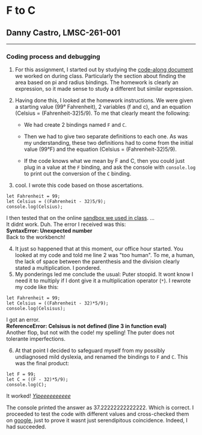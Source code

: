 # F to C 

## Danny Castro, LMSC-261-001

---
### Coding process and debugging
1. For this assignment, I started out by studying the [code-along document](https://github.com/rdwrome/261fa25/blob/main/03Operators%26Bindings/codealong.js) we worked on during class. Particularly the section about finding the area based on pi and radius bindings. The homework is clearly an expression, so it made sense to study a different but similar expression.
2. Having done this, I looked at the homework instructions. We were given a starting value (99° Fahrenheit), 2 variables (f and c), and an equation (Celsius = (Fahrenheit-32)5/9). To me that clearly meant the following:

    * We had create 2 bindings named `F` and `C`. 
	
	* Then we had to give two separate definitions to each one. As was my understanding, these two definitions had to come from the initial value (99°F) and the equation (Celsius = (Fahrenheit-32)5/9). 
	
	* If the code knows what we mean by F and C, then you could just plug in a value at the `F` binding, and ask the console with `console.log` to print out the conversion of the `C` binding.
3. cool. I wrote this code based on those ascertations.
```
let Fahrenheit = 99;  
let Celsius = ((Fahrenheit - 32)5/9);
console.log(Celsius);
```  
I then tested that on the online [sandbox we used in class](https://eloquentjavascript.net/code/).
...  
It didnt work. Duh. The error I received was this:  
**SyntaxError: Unexpected number**  
Back to the workbench!  

4. It just so happened that at this moment, our office hour started. You looked at my code and told me line 2 was "too human". To me, a human, the lack of space between the parenthesis and the division clearly stated a multiplication. I pondered.
5. My ponderings led me conclude the usual: Puter stoopid. It wont know I need it to multiply if I dont give it a multiplication operator (`*`). I rewrote my code like this:
```
let Fahrenheit = 99;
let Celsius = ((Fahrenheit - 32)*5/9);
console.log(Celsisus);
```
I got an error.  
**ReferenceError: Celsisus is not defined (line 3 in function eval)**  
Another flop, but not with the code! my spelling! The puter does not tolerante imperfections. 

6. At that point I decided to safeguard myself from my possibly undiagnosed mild dyslexia, and renamed the bindings to `F` and `C`. This was the final product:
```
let F = 99;
let C = ((F - 32)*5/9);
console.log(C);
```

It worked! [_Yipeeeeeeeeee_](https://www.youtube.com/shorts/Qu7KFMn54Bk)

The console printed the answer as 37.22222222222222. Which is correct. I proceeded to test the code with different values and cross-checked them on [google](https://www.google.com/search?q=google+celsius+to+fahrenheit&oq=google+celsius+to+f&gs_lcrp=EgZjaHJvbWUqBwgAEAAYgAQyBwgAEAAYgAQyBggBEEUYOTIICAIQABgWGB4yCAgDEAAYFhgeMggIBBAAGBYYHjIICAUQABgWGB4yCAgGEAAYFhgeMggIBxAAGBYYHjIICAgQABgWGB4yCAgJEAAYFhge0gEIMjc3NmowajeoAgCwAgA&sourceid=chrome&ie=UTF-8), just to prove it wasnt just serendipitous coincidence. Indeed, I had succeeded. 



